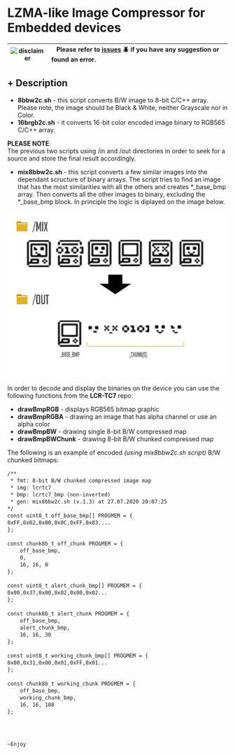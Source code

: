 # LZMA-like Image Compressor for Embedded devices
| ![disclaimer](https://friconix.com/png/fi-ensuxs-warning-solid.png) | Please refer to [issues](https://github.com/way5/bmp-compressor-for-embedded/issues) :beetle: if you have any suggestion or found an error. &nbsp; &nbsp; &nbsp; &nbsp; &nbsp; &nbsp; &nbsp; &nbsp; &nbsp; &nbsp; &nbsp; &nbsp; &nbsp; &nbsp; &nbsp; &nbsp; &nbsp; &nbsp; &nbsp; &nbsp; &nbsp; &nbsp; &nbsp; &nbsp; &nbsp; &nbsp; &nbsp; &nbsp; &nbsp; &nbsp; &nbsp; &nbsp; &nbsp; &nbsp; &nbsp; &nbsp; &nbsp; &nbsp; &nbsp; |
| --- | --- |

## **+ Description**
 - **8bbw2c.sh** - this script converts B/W image to 8-bit C/C++ array. Please note, the image should be Black & White, neither Grayscale nor in Color.
 - **16brgb2c.sh** - it converts 16-bit color encoded image binary to RGB565 C/C++ array.

**PLEASE NOTE**: \
The previous two scripts using /in and /out directories in order to seek for a source and store the final result accordingly.

- **mix8bbw2c.sh** - this script converts a few similar images into the dependant scructure of binary arrays. The script tries to find an image that has the most similarities with all the others and creates *_base_bmp array. Then converts all the other images to binary, excluding the *_base_bmp block. In principle the logic is diplayed on the image below.

![Image Compressor Logic](.photos/image_compressor_for_embedded_sk.jpg)

In order to decode and display the binaries on the device you can use the following functions from the **LCR-TC7** repo:

- **drawBmpRGB** - displays RGB565 bitmap graphic
- **drawBmpRGBA** - drawing an image that has alpha channel or use an alpha color
- **drawBmpBW** - drawing single 8-bit B/W compressed map
- **drawBmpBWChunk** - drawing 8-bit B/W chunked compressed map

The following is an example of encoded *(using mix8bbw2c.sh script)* B/W chunked bitmaps:

<pre><code>/**
 * fmt: 8-bit B/W chunked compressed image map
 * img: lcrtc7
 * bmp: lcrtc7_bmp (non-inverted)
 * gen: mix8bbw2c.sh (v.1.3) at 27.07.2020 20:07:25
*/
const uint8_t off_base_bmp[] PROGMEM = {
0xFF,0x02,0x00,0x0C,0xFF,0x03....
};

const chunk8b_t off_chunk PROGMEM = {
    off_base_bmp,
    0,
    16, 16, 0
};

const uint8_t alert_chunk_bmp[] PROGMEM = {
0x00,0x37,0x00,0x02,0x00,0x02...
};

const chunk8b_t alert_chunk PROGMEM = {
    off_base_bmp,
    alert_chunk_bmp,
    16, 16, 30
};

const uint8_t working_chunk_bmp[] PROGMEM = {
0x00,0x31,0x00,0x01,0xFF,0x01...
};

const chunk8b_t working_chunk PROGMEM = {
    off_base_bmp,
    working_chunk_bmp,
    16, 16, 108
};</cdoe></pre>

~Enjoy

